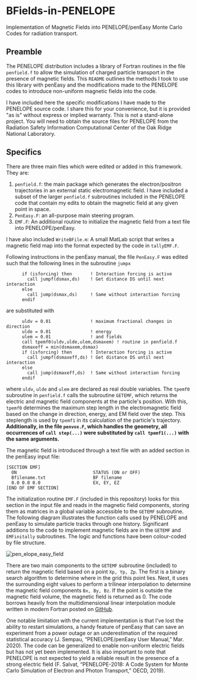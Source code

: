# BFields-in-PENELOPE
Implementation of Magnetic Fields into PENELOPE/penEasy Monte Carlo Codes for radiation transport.

## Preamble
The PENELOPE distribution includes a library of Fortran routines in the file `penfield.f` to allow the simulation of charged particle transport in the presence of magnetic fields. This `README` outlines the methods I took to use this library with penEasy and the modifications made to the PENELOPE codes to introduce non-uniform magnetic fields into the code.

I have included here the specific modifications I have made to the PENELOPE source code. I share this for your convenience, but it is provided "as is" without express or implied warranty. This is not a stand-alone project. You will need to obtain the source files for PENELOPE from the Radiation Safety Information Computational Center of the Oak Ridge National Laboratory. 

## Specifics
There are three main files which were edited or added in this framework. They are:
1. `penfield.f`: the main package which generates the electron/positron trajectories in an external static electromagnetic field. I have included a subset of the larger `penfield.f` subroutines included in the PENELOPE code that contain my edits to obtain the magnetic field at any given point in space.
2. `PenEasy.F`: an all-purpose main steering program.
3. `EMF.F`: An additional routine to initialize the magnetic field from a text file into PENELOPE/penEasy.

I have also included `WriteBFile.m`: A small MatLab script that writes a magnetic field map into the format expected by the code in `tallyEMF.F`.

Following instructions in the penEasy manual, the file `PenEasy.F` was edited such that the following lines in the subroutine `jumpx`
```
      if (isforcing) then       ! Interaction forcing is active
        call jumpf(dsmax,ds)    ! Get distance DS until next interaction
      else
        call jump(dsmax,ds)     ! Same without interaction forcing
      endif
```
are substituted with
```
      uldv = 0.01               ! maximum fractional changes in direction
      ulde = 0.01               ! energy
      ulem = 0.01               ! and fields
      call tpemf0(uldv,ulde,ulem,dsmaxem) ! routine in penfield.f
      dsmaxeff = min(dsmaxem,dsmax)
      if (isforcing) then       ! Interaction forcing is active
        call jumpf(dsmaxeff,ds) ! Get distance DS until next interaction
      else
        call jump(dsmaxeff,ds)  ! Same without interaction forcing
      endif
```
where `uldv`, `ulde` and `ulem` are declared as real double variables. The `tpemf0` subroutine in `penfield.f` calls the subroutine `GETEMF`, which returns the electric and magnetic field components at the particle's position. With this, `tpemf0` determines the maximum step length in the electromagnetic field based on the change in direction, energy, and EM field over the step. This steplength is used by `tpemf1` in its calculation of the particle's trajectory. **Additionally, in the file `penvox.F`, which handles the geometry, all occurrences of `call step(...)` were substituted by `call tpemf1(...)` with the same arguments.**

The magnetic field is introduced through a text file with an added section in the penEasy input file:
```
[SECTION EMF]
  ON                             STATUS (ON or OFF)
  Bfilename.txt                  BF filename
  0.0 0.0 0.0                    EX, EY, EZ
[END OF EMF SECTION]
```

The initialization routine `EMF.F` (included in this repository) looks for this section in the input file and reads in the magnetic field components, storing them as matrices in a global variable accessible to the `GETEMF` subroutine. The following diagram illustrates the function calls used by PENELOPE and penEasy to simulate particle tracks through one history. Significant additions to the code to implement magnetic fields are in the `GETEMF` and `EMFinitally` subroutines. The logic and functions have been colour-coded by file structure.

![pen_elope_easy_field](https://github.com/yacopg/BFields-in-PENELOPE/assets/56735216/e00abb5e-7905-464b-bc6a-c2c2f0bc7761)

There are two main components to the `GETEMF` subroutine (included) to return the magnetic field based on a point `Xp, Yp, Zp`. The first is a binary search algorithm to determine where in the grid this point lies. Next, it uses the surrounding eight values to perform a trilinear interpolation to determine the magnetic field components `Bx, By, Bz`. If the point is outside the magnetic field volume, the magnetic field is returned as 0. The code borrows heavily from the multidimensional linear interpolation module written in modern Fortran posted on [GitHub](https://github.com/jacobwilliams/finterp).

One notable limitation with the current implementation is that I've lost the ability to restart simulations, a handy feature of penEasy that can save an experiment from a power outage or an underestimation of the required statistical accuracy (J. Sempau, “PENELOPE/penEasy User Manual,” Mar. 2020). The code can be generalized to enable non-uniform electric fields but has not yet been implemented. It is also important to note that PENELOPE is not expected to yield a reliable result in the presence of a strong electric field (F. Salvat, “PENELOPE-2018: A Code System for Monte Carlo Simulation of Electron and Photon Transport,” OECD, 2019).
